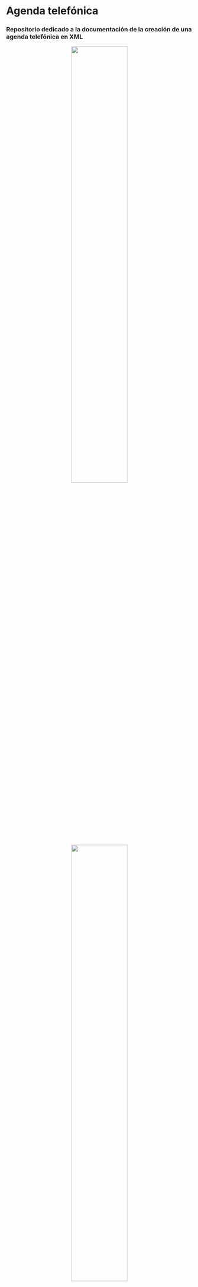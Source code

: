 # Agenda telefónica
### Repositorio dedicado a la documentación de la creación de una agenda telefónica en XML



 <p align="center">
<img width=55% src="https://i.imgur.com/RxLftNw.png">
 </p>
 <p align="center">
<img width=55% src="https://i.imgur.com/MWvHO2x.png">
 </p>
 
 Este es mi proyecto de agenda telefónica en xml. Las primeras etiquetas, “agenda” y “contactos” creo que se entienden. Con el primero abrimos lo que viene siendo la agenda donde se almacenan los contactos, mientras que con el segundo estaríamos ante el inicio de dichos contactos.

A continuación, definí a las personas. La etiqueta “persona” posee los atributos “nombre” y “apellidos” para añadir dichos datos evitando usarlos como etiqueta por un simple motivo: ahorrarnos las etiquetas de cierre. Lo mismo pasa más adelante con los atributos “número” y “letra”.

Dentro de “dirección” definimos las etiquetas necesarias que definirían la dirección de una persona y dentro de “teléfonos” añadimos las etiquetas que definen los distintos teléfonos que pueden tener los contactos. 

Por esto el código tiene la forma que tiene. 
